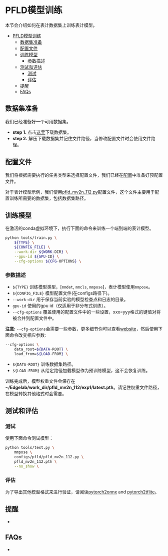 
# PFLD模型训练
本节会介绍如何在表计数据集上训练表计模型。
- [PFLD模型训练](#pfld模型训练)
    - [数据集准备](#数据集准备)
    - [配置文件](#配置文件)
    - [训练模型](#训练模型)
        - [参数描述](#参数描述)
    - [测试和评估](#测试和评估)
        - [测试](#测试)
        - [评估](#评估)
    - [提醒](#提醒)
    - [FAQs](#faqs)

## 数据集准备
我们已经准备好一个可用数据集。
- **step 1.** 点击[这里](https://1drv.ms/u/s!AqG2uRmVUhlShtIhyd_7APHXEhpeXg?e=WwGx5m)下载数据集。
- **step 2.** 解压下载数据集并记住文件路径，当修改配置文件时会使用文件路径。

## 配置文件
我们将根据需要执行的任务类型来选择配置文件，我们已经在[配置](../../../../configs/pfld/)中准备好预配置文件。

对于表计模型示例，我们使用[pfld_mv2n_112.py](../../../../configs/pfld/pfld_mv2n_112.py)配置文件，这个文件主要用于配置训练所需要的数据集，包括数据集路径。

## 训练模型
在激活的conda虚拟环境下，执行下面的命令来训练一个端到端的表计模型。

```sh
python tools/train.py \
    ${TYPE} \
    ${CONFIG_FILE} \
    --work-dir ${WORK-DIR} \
    --gpu-id ${GPU-ID} \
    --cfg-options ${CFG-OPTIONS} \
```
### 参数描述
- `${TYPE}` 训练模型类型，[`mmdet`, `mmcls`, `mmpose`]，表计模型使用`mmpose`。
- `${CONFIG_FILE}` 模型配置文件(在configs路径下)。
- `--work-dir` 用于保存当前实验的模型检查点和日志的目录。
- `gpu-id` 使用的gpu id（仅适用于非分布式训练）。
- `--cfg-options` 覆盖使用的配置文件中的一些设置，xxx=yyy格式的键值对将被合并到配置文件中。

**注意:** `--cfg-options`会需要一些参数，更多细节你可以查看[website](https://mmdetection.readthedocs.io/en/latest/tutorials/config.html)，然后使用下面命令改变相应参数:

```sh
--cfg-options \
    data_root=${DATA-ROOT} \
    load_from=${LOAD-FROM} \
```
- `${DATA-ROOT}` 训练数据集路径。
- `${LOAD-FROM}` 从给定路径加载模型作为预训练模型，这不会恢复训练。

训练完成后，模型权重文件会保存在 **~/Edgelab/work_dir/pfld_mv2n_112/exp1/latest.pth**。请记住权重文件路径，在模型转换其他格式时会需要。

## 测试和评估

### 测试
使用下面命令测试模型：
```sh
python tools/test.py \
    mmpose \
    configs/pfld/pfld_mv2n_112.py \
    pfld_mv2n_112.pth \
    --no_show \
```

### 评估
为了导出其他模型格式来进行验证，请阅读[pytorch2onnx](../export/pytorch2onnx.md) and [pytorch2tflite](../export/pytorch2tflite.md)。

## 提醒
- 

## FAQs
- 
